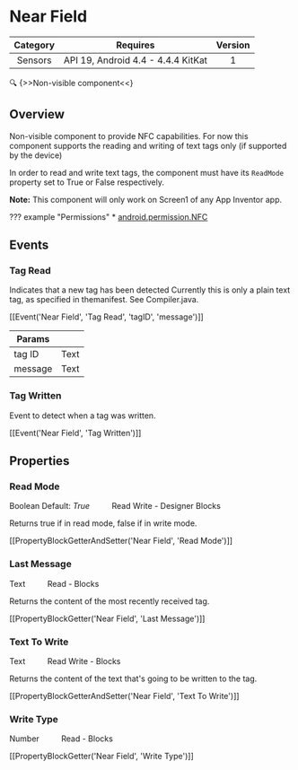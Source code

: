 # Near Field

| Category | Requires | Version |
|:--------:|:-------:|:--------:|
|Sensors|API 19, Android 4.4 - 4.4.4 KitKat|1|

:mag: {>>Non-visible component<<}

## Overview

Non-visible component to provide NFC capabilities. For now this component supports the reading and writing of text tags only (if supported by the device)

In order to read and write text tags, the component must have its `` ReadMode `` property set to True or False respectively.

__Note:__ This component will only work on Screen1 of any App Inventor app.

??? example "Permissions"
    * [android.permission.NFC](https://developer.android.com/reference/android/Manifest.permission.html#android.permission.NFC)


## Events

### Tag Read

Indicates that a new tag has been detected
Currently this is only a plain text tag, as specified in themanifest. See Compiler.java.

[[Event('Near Field', 'Tag Read', 'tagID', 'message')]]

| Params | []() |
|--------|------|
|tag ID|<span class="chip chip-text">Text</span>|
|message|<span class="chip chip-text">Text</span>|


### Tag Written

Event to detect when a tag was written.

[[Event('Near Field', 'Tag Written')]]

## Properties

### Read Mode

<span class="chip chip-boolean">Boolean</span> <span class="chip chip-boolean">Default: <i>True</i></span>&nbsp;&nbsp;&nbsp;&nbsp;&nbsp;&nbsp;&nbsp;&nbsp;&nbsp;&nbsp;<span class="chip chip-rw">Read</span> <span class="chip chip-rw">Write</span> - <span class="chip chip-bd">Designer</span> <span class="chip chip-bd">Blocks</span> 

Returns true if in read mode, false if in write mode.

[[PropertyBlockGetterAndSetter('Near Field', 'Read Mode')]]

### Last Message

<span class="chip chip-text">Text</span>&nbsp;&nbsp;&nbsp;&nbsp;&nbsp;&nbsp;&nbsp;&nbsp;&nbsp;&nbsp;<span class="chip chip-rw">Read</span> - <span class="chip chip-bd">Blocks</span> 

Returns the content of the most recently received tag.

[[PropertyBlockGetter('Near Field', 'Last Message')]]

### Text To Write

<span class="chip chip-text">Text</span>&nbsp;&nbsp;&nbsp;&nbsp;&nbsp;&nbsp;&nbsp;&nbsp;&nbsp;&nbsp;<span class="chip chip-rw">Read</span> <span class="chip chip-rw">Write</span> - <span class="chip chip-bd">Blocks</span> 

Returns the content of the text that's going to be written to the tag.

[[PropertyBlockGetterAndSetter('Near Field', 'Text To Write')]]

### Write Type

<span class="chip chip-number">Number</span>&nbsp;&nbsp;&nbsp;&nbsp;&nbsp;&nbsp;&nbsp;&nbsp;&nbsp;&nbsp;<span class="chip chip-rw">Read</span> - <span class="chip chip-bd">Blocks</span> 

[[PropertyBlockGetter('Near Field', 'Write Type')]]